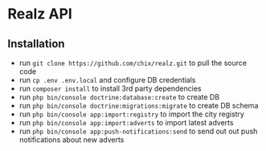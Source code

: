# Realz API

## Installation
- run `git clone https://github.com/chix/realz.git` to pull the source code
- run `cp .env .env.local` and configure DB credentials
- run `composer install` to install 3rd party dependencies
- run `php bin/console doctrine:database:create` to create DB
- run `php bin/console doctrine:migrations:migrate` to create DB schema
- run `php bin/console app:import:registry` to import the city registry
- run `php bin/console app:import:adverts` to import latest adverts
- run `php bin/console app:push-notifications:send` to send out out push notifications about new adverts
